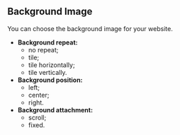 ## Background Image

You can choose the background image for your website.

* **Background repeat:**
  * no repeat;
  * tile;
  * tile horizontally;
  * tile vertically.
* **Background position:**
  * left;
  * center;
  * right.
* **Background attachment:**
  * scroll;
  * fixed.



